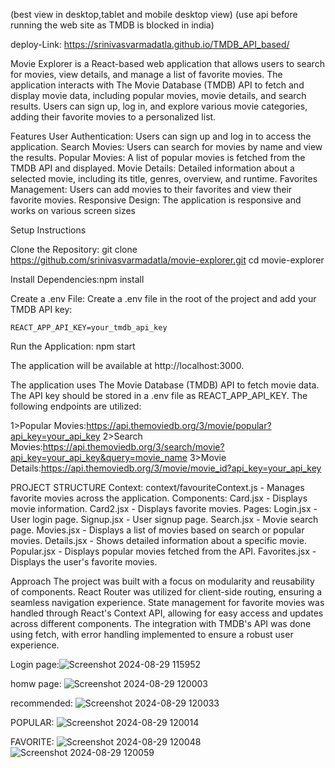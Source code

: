 (best view in desktop,tablet and mobile desktop view)
(use api before running the web site as TMDB is blocked in india)


deploy-Link: https://srinivasvarmadatla.github.io/TMDB_API_based/

Movie Explorer is a React-based web application that allows users to search for movies, view details, and manage a list of favorite movies. The application interacts with The Movie Database (TMDB) API to fetch and display movie data, including popular movies, movie details, and search results. Users can sign up, log in, and explore various movie categories, adding their favorite movies to a personalized list.

Features
User Authentication: Users can sign up and log in to access the application.
Search Movies: Users can search for movies by name and view the results.
Popular Movies: A list of popular movies is fetched from the TMDB API and displayed.
Movie Details: Detailed information about a selected movie, including its title, genres, overview, and runtime.
Favorites Management: Users can add movies to their favorites and view their favorite movies.
Responsive Design: The application is responsive and works on various screen sizes


Setup Instructions

Clone the Repository:
    git clone https://github.com/srinivasvarmadatla/movie-explorer.git
    cd movie-explorer


Install Dependencies:npm install

Create a .env File: Create a .env file in the root of the project and add your TMDB API key:
    
    REACT_APP_API_KEY=your_tmdb_api_key


Run the Application: npm start

The application will be available at http://localhost:3000.


The application uses The Movie Database (TMDB) API to fetch movie data. The API key should be stored in a .env file as REACT_APP_API_KEY. The following endpoints are utilized:

1>Popular Movies:https://api.themoviedb.org/3/movie/popular?api_key=your_api_key
2>Search Movies:https://api.themoviedb.org/3/search/movie?api_key=your_api_key&query=movie_name
3>Movie Details:https://api.themoviedb.org/3/movie/movie_id?api_key=your_api_key


PROJECT STRUCTURE
Context: context/favouriteContext.js - Manages favorite movies across the application.
Components:
Card.jsx - Displays movie information.
Card2.jsx - Displays favorite movies.
Pages:
Login.jsx - User login page.
Signup.jsx - User signup page.
Search.jsx - Movie search page.
Movies.jsx - Displays a list of movies based on search or popular movies.
Details.jsx - Shows detailed information about a specific movie.
Popular.jsx - Displays popular movies fetched from the API.
Favorites.jsx - Displays the user's favorite movies.

Approach
The project was built with a focus on modularity and reusability of components. React Router was utilized for client-side routing, ensuring a seamless navigation experience. State management for favorite movies was handled through React's Context API, allowing for easy access and updates across different components. The integration with TMDB's API was done using fetch, with error handling implemented to ensure a robust user experience.


Login page:![Screenshot 2024-08-29 115952](https://github.com/user-attachments/assets/849fc7f2-173e-43c2-9343-e5c7b6e73fee)

homw page: 
![Screenshot 2024-08-29 120003](https://github.com/user-attachments/assets/b5fe3f32-7ba7-4b23-937c-ea7b1590ff11)

recommended:
![Screenshot 2024-08-29 120033](https://github.com/user-attachments/assets/4dcae16f-763e-4eff-822c-1f1a4d618983)

POPULAR:
![Screenshot 2024-08-29 120014](https://github.com/user-attachments/assets/11cd5d35-1db7-4bc3-8713-e88daebfea67)

FAVORITE:
![Screenshot 2024-08-29 120048](https://github.com/user-attachments/assets/165df19a-f1c8-402a-a5e6-98944c647ebc)
![Screenshot 2024-08-29 120059](https://github.com/user-attachments/assets/49d87152-78f2-466d-9212-5e2bb42f215b)
